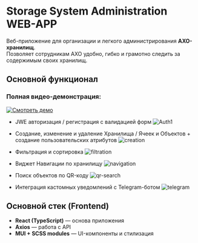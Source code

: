# Storage System Administration WEB-APP

Веб-приложение для организации и легкого администрирования **АХО-хранилищ**.  
Позволяет сотрудникам АХО удобно, гибко и грамотно следить за содержимым своих хранилищ.

## Основной функционал

### Полная видео-демонстрация:
[![Смотреть демо](https://via.placeholder.com/800x450.png?text=Demo+Video)](https://drive.google.com/file/d/1ViIeyaGNmEesRRf8pZZotxaiJ6VlwtHs/preview)

-    JWE авторизация / регистрация с валидацией форм
![Auth1]([https://drive.google.com/uc?export=view&id=15ikZBf6MRnESbxD1Whq9WZqqizXM54OK](https://i.imgur.com/QHVvUWk.jpeg))
  
-    Создание, изменение и удаление Хранилища / Ячеек и Объектов + cоздание пользовательских атрибутов
![creation]([https://i.imgur.com/a2HI9TW.gif](https://i.imgur.com/a2HI9TW.mp4))


-    Фильтрация и сортировка
![filtration](https://drive.google.com/uc?export=view&id=1sXaMDBtEDxt9fK2J0eIkQGn3ITst3HhS)

-    Виджет Навигации по хранилищу
![navigation](https://drive.google.com/uc?export=view&id=1P2XVWXk1MgmflruNhrRpufLuGcJq88lL)

-    Поиск объектов по QR-коду
![qr-search](https://drive.google.com/uc?export=view&id=1pkBNd74md-xGOnvDfXgoLHU1Ile0GmUQ)

-    Интеграция кастомных уведомлений с Telegram-ботом
![telegram](https://drive.google.com/uc?export=view&id=1x2PY8ix1pxCxi5_K1C2vT26JsYR2hph9)


## Основной стек (Frontend)

-   **React (TypeScript)** — основа приложения
-   **Axios** — работа с API
-   **MUI + SCSS modules** — UI-компоненты и стилизация
